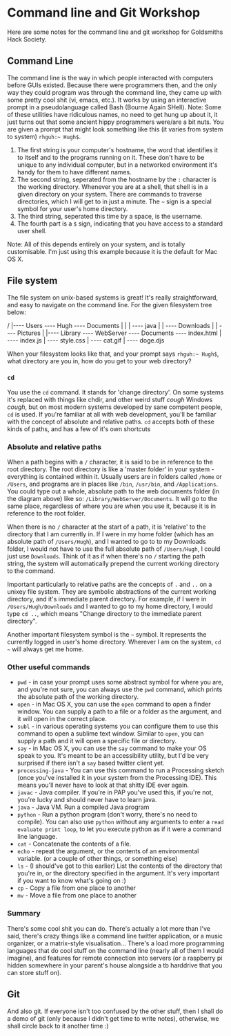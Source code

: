 # Command line and Git Workshop

Here are some notes for the command line and git workshop for Goldsmiths Hack Society.

## Command Line

The command line is the way in which people interacted with computers before GUIs existed. Because there were programmers then, and the only way they could program was through the command line, they came up with some pretty cool shit (vi, emacs, etc.). It works by using an interactive prompt in a pseudolanguage called Bash (Bourne Again SHell). Note: Some of these utilities have ridiculous names, no need to get hung up about it, it just turns out that some ancient hippy programmers were/are a bit nuts. You are given a prompt that might look something like this (it varies from system to system) `rhguh:~ Hugh$`. 

1. The first string is your computer's hostname, the word that identifies it to itself and to the programs running on it. These don't have to be unique to any individual computer, but in a networked environment it's handy for them to have different names.
2. The second string, seperated from the hostname by the `:` character is the working directory. Whenever you are at a shell, that shell is in a given directory on your system. There are commands to traverse directories, which I will get to in just a minute. The `~` sign is a special symbol for your user's home directory.
3. The third string, seperated this time by a space, is the username.
4. The fourth part is a `$` sign, indicating that you have access to a standard user shell.

Note: All of this depends entirely on your system, and is totally customisable. I'm just using this example because it is the default for Mac OS X.

## File system

The file system on unix-based systems is great! It's really straightforward, and easy to navigate on the command line. For the given filesystem tree below:

/
|---- Users ---- Hugh ---- Documents
|                   |			   | ---- java
|					| ---- Downloads
|					| ---- Pictures
|
|---- Library ---- WebServer ---- Documents ---- index.html
					           			  | ---- index.js
					                      | ---- style.css
					                      | ---- cat.gif
					                      | ---- doge.djs

When your filesystem looks like that, and your prompt says `rhguh:~ Hugh$`, what directory are you in, how do you get to your web directory?

### `cd`

You use the `cd` command. It stands for 'change directory'. On some systems it's replaced with things like chdir, and other weird stuff *cough* Windows *cough*, but on most modern systems developed by sane competent people, `cd` is used. If you're familiar at all with web development, you'll be familiar with the concept of absolute and relative paths. `cd` accepts both of these kinds of paths, and has a few of it's own shortcuts

### Absolute and relative paths

When a path begins with a `/` character, it is said to be in reference to the root directory. The root directory is like a 'master folder' in your system - everything is contained within it. Usually users are in folders called `/home` or `/Users`, and programs are in places like `/bin`, `/usr/bin`, and `/Applications`. You could type out a whole, absolute path to the web documents folder (in the diagram above) like so: `/Library/WebServer/Documents`. It will go to the same place, regardless of where you are when you use it, because it is in reference to the root folder.

When there is no `/` character at the start of a path, it is 'relative' to the directory that I am currently in. If I were in my home folder (which has an absolute path of `/Users/Hugh`), and I wanted to go to to my Downloads folder, I would not have to use the full absolute path of `/Users/Hugh`, I could just use `Downloads`. Think of it as if when there's no `/` starting the path string, the system will automatically prepend the current working directory to the command.

Important particularly to relative paths are the concepts of `.` and `..` on a unixey file system. They are symbolic abstractions of the current working directory, and it's immediate parent directory. For example, if I were in `/Users/Hugh/Downloads` and I wanted to go to my home directory, I would type `cd ..`, which means "Change directory to the immediate parent directory".

Another important filesystem symbol is the `~` symbol. It represents the currently logged in user's home directory. Wherever I am on the system, `cd ~` will always get me home.

### Other useful commands

* `pwd` - in case your prompt uses some abstract symbol for where you are, and you're not sure, you can always use the `pwd` command, which prints the absolute path of the working directory.
* `open` - in Mac OS X, you can use the `open` command to open a finder window. You can supply a path to a file or a folder as the argument, and it will open in the correct place.
* `subl` - in various operating systems you can configure them to use this command to open a sublime text window. Similar to `open`, you can supply a path and it will open a specific file or directory.
* `say` - in Mac OS X, you can use the `say` command to make your OS speak to you. It's meant to be an accessibility utility, but I'd be very surprised if there isn't a `say` based twitter client yet.
* `processing-java` - You can use this command to run a Processing sketch (once you've installed it in your system from the Processing IDE). This means you'll never have to look at that shitty IDE ever again.
* `javac` - Java compiler. If you're in PAP you've used this, if you're not, you're lucky and should never have to learn java.
* `java` - Java VM. Run a compiled Java program
* `python` - Run a python program (don't worry, there's no need to compile). You can also use `python` without any arguments to enter a `read evaluate print loop`, to let you execute python as if it were a command line language.
* `cat` - Concatenate the contents of a file.
* `echo` - repeat the argument, or the contents of an environmental variable. (or a couple of other things, or something else)
* `ls` - (I should've got to this earlier) List the contents of the directory that you're in, or the directory specified in the argument. It's very important if you want to know what's going on :)
* `cp` - Copy a file from one place to another
* `mv` - Move a file from one place to another

### Summary

There's some cool shit you can do. There's actually a lot more than I've said, there's crazy things like a command line twitter application, or a music organizer, or a matrix-style visualisation... There's a load more programming languages that do cool stuff on the command line (nearly all of them I would imagine), and features for remote connection into servers (or a raspberry pi hidden somewhere in your parent's house alongside a tb harddrive that you can store stuff on).

## Git

And also git. If everyone isn't too confused by the other stuff, then I shall do a demo of git (only because I didn't get time to write notes), otherwise, we shall circle back to it another time :)

